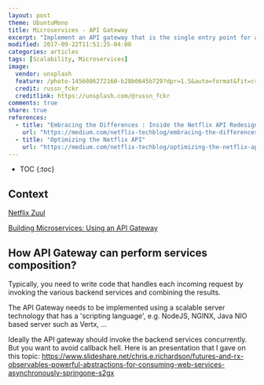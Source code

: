 ```yaml
---
layout: post
theme: UbuntuMono
title: Microservices - API Gateway
excerpt: "Implement an API gateway that is the single entry point for all clients. The API gateway handles requests in one of two ways. Some requests are simply proxied/routed to the appropriate service. It handles other requests by fanning out to multiple services."
modified: 2017-09-22T11:51:25-04:00
categories: articles
tags: [Scalability, Microservices]
image:
  vendor: unsplash
  feature: /photo-1456086272160-b28b0645b729?dpr=1.5&auto=format&fit=crop&w=1500&h=844&q=80&cs=tinysrgb&crop=
  credit: russn_fckr
  creditlink: https://unsplash.com/@russn_fckr
comments: true
share: true
references:
  - title: "Embracing the Differences : Inside the Netflix API Redesign"
    url: "https://medium.com/netflix-techblog/embracing-the-differences-inside-the-netflix-api-redesign-15fd8b3dc49d"
  - title: "Optimizing the Netflix API"
    url: "https://medium.com/netflix-techblog/optimizing-the-netflix-api-5c9ac715cf19"
---
```


* TOC
{:toc}

## Context


[Netflix Zuul][zuul]

[Building Microservices: Using an API Gateway](https://www.nginx.com/blog/building-microservices-using-an-api-gateway/)

[zuul]:https://github.com/Netflix/zuul

## How API Gateway can perform services composition?
Typically, you need to write code that handles each incoming request by invoking the various backend services and combining the results.

The API Gateway needs to be implemented using a scalable server technology that has a 'scripting language', e.g. NodeJS, NGINX, Java NIO based server such as Vertx, ...

Ideally the API gateway should invoke the backend services concurrently. But you want to avoid callback hell. Here is an presentation that I gave on this topic: https://www.slideshare.net/chris.e.richardson/futures-and-rx-observables-powerful-abstractions-for-consuming-web-services-asynchronously-springone-s2gx
